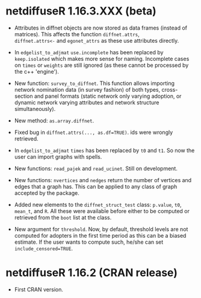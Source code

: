 # netdiffuseR 1.16.3.XXX (beta)

* Attributes in diffnet objects are now stored as data frames (instead of
  matrices). This affects the function `diffnet.attrs`,  
  `diffnet.attrs<-` and `egonet_attrs` as
  these use attributes directly.
  
* In `edgelist_to_adjmat` `use.incomplete` has been replaced by `keep.isolated`
  which makes more sense for naming. Incomplete cases on `times` or `weights` are
  still ignored (as these cannot be processed by the c++ 'engine').
  
* New function: `survey_to_diffnet`. This function allows importing network
  nomination data (in survey fashion) of both types, cross-section and panel
  formats (static network only varying adoption, or dynamic network varying
  attributes and network structure simultaneously).

* New method: `as.array.diffnet`.

* Fixed bug in `diffnet.attrs(..., as.df=TRUE)`. ids were wrongly retrieved. 

* In `edgelist_to_adjmat` `times` has been replaced by `t0` and `t1`. So now
  the user can import graphs with spells.
  
* New functions: `read_pajek` and `read_ucinet`. Still on development.

* New functions: `nvertices` and `nedges` return the number of vertices and
  edges that a graph has. This can be applied to any class of graph accepted
  by the package.
  
* Added new elements to the `diffnet_struct_test` class: `p.value`, `t0`,
  `mean_t`, and `R`. All these were available before either to be computed
  or retrieved from the `boot` list at the class.
  
* New argument for `threshold`. Now, by default, threshold levels are not computed
  for adopters in the first time period as this can be a biased estimate. If
  the user wants to compute such, he/she can set `include_censored=TRUE`.

# netdiffuseR 1.16.2 (CRAN release)

* First CRAN version.



